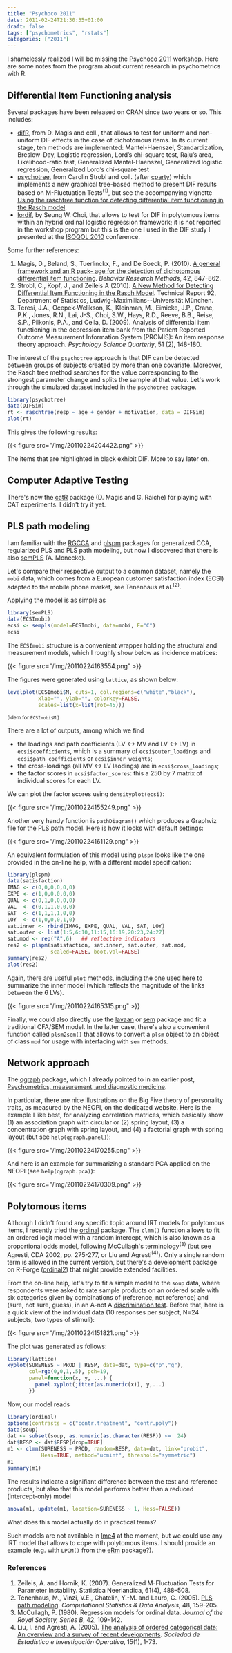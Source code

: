 ```yaml
---
title: "Psychoco 2011"
date: 2011-02-24T21:30:35+01:00
draft: false
tags: ["psychometrics", "rstats"]
categories: ["2011"]
---
```


I shamelessly realized I will be missing the [Psychoco 2011](http://uni-tuebingen.de/psychologie/psychoco/) <i class="fa fa-chain-broken fa-1x"></i> workshop. Here are some notes from the program about current research in psychometrics with R.

## Differential Item Functioning analysis

Several packages have been released on CRAN since two years or so. This includes:

- [difR](http://cran.r-project.org/web/packages/difR/index.html), from D. Magis and coll., that allows to test for uniform and non-uniform DIF effects in the case of dichotomous items. In its current stage, ten methods are implemented: Mantel-Haenszel, Standardization, Breslow-Day, Logistic regression, Lord’s chi-square test, Raju’s area, Likelihood-ratio test, Generalized Mantel-Haenszel, Generalized logistic regression, Generalized Lord’s chi-square test
- [psychotree](http://cran.r-project.org/web/packages/psychotree/index.html), from Carolin Strobl and coll. (after [cparty](http://cran.r-project.org/web/packages/cparty/index.html)) which implements a new graphical tree-based method to present DIF results based on M-Fluctuation Tests<sup>(1)</sup>, but see the accompanying vignette [Using the raschtree function for detecting differential item functioning in the Rasch model](http://cran.r-project.org/web/packages/psychotree/vignettes/raschtree.pdf).
- [lordif](http://cran.r-project.org/web/packages/lordif/index.html), by Seung W. Choi, that allows to test for DIF in polytomous items within an hybrid ordinal logistic regression framework; it is not reported in the workshop program but this is the one I used in the DIF study I presented at the [ISOQOL 2010](/post/the-17th-annual-isoqol-conference) conference.

Some further references:

1. Magis, D., Beland, S., Tuerlinckx, F., and De Boeck, P. (2010). [A general framework and an R pack- age for the detection of dichotomous differential item functioning](http://ppw.kuleuven.be/okp/_pdf/Magis2010AGFAA.pdf). *Behavior Research Methods*, 42, 847-862.
2. Strobl, C., Kopf, J., and Zeileis A (2010). [A New Method for Detecting Differential Item Functioning in the Rasch Model](http://epub.ub.uni-muenchen.de/11915/). Technical Report 92, Department of Statistics, Ludwig-Maximilians--Universität München.
3. Teresi, J.A., Ocepek-Welikson, K., Kleinman, M., Eimicke, J.P., Crane, P.K., Jones, R.N., Lai, J-S., Choi, S.W., Hays, R.D., Reeve, B.B., Reise, S.P., Pilkonis, P.A., and Cella, D. (2009). Analysis of differential item functioning in the depression item bank from the Patient Reported Outcome Measurement Information System (PROMIS): An item response theory approach. *Psychology Science Quarterly*, 51 (2), 148-180.

The interest of the `psychotree` approach is that DIF can be detected between groups of subjects created by more than one covariate. Moreover, the Rasch tree method searches for the value corresponding to the strongest parameter change and splits the sample at that value. Let's work through the simulated dataset included in the `psychotree` package.

```r
library(psychotree)
data(DIFSim)
rt <- raschtree(resp ~ age + gender + motivation, data = DIFSim)
plot(rt)
```

This gives the following results:

{{< figure src="/img/20110224204422.png" >}}

The items that are highlighted in black exhibit DIF. More to say later on.

## Computer Adaptive Testing

There's now the [catR](http://cran.r-project.org/web/packages/catR/index.html) package (D. Magis and G. Raiche) for playing with CAT experiments. I didn't try it yet.

## PLS path modeling 

I am familiar with the [RGCCA](http://cran.r-project.org/web/packages/RGCCA/index.html) and [plspm](http://cran.r-project.org/web/packages/plspm/index.html) packages for generalized CCA, regularized PLS and PLS path modeling, but now I discovered that there is also [semPLS](http://cran.r-project.org/web/packages/semPLS/index.html) (A. Monecke).

Let's compare their respective output to a common dataset, namely the `mobi` data, which comes from a European customer satisfaction index (ECSI) adapted to the mobile phone market, see Tenenhaus et al.<sup>(2)</sup>.

Applying the model is as simple as

```r
library(semPLS)
data(ECSImobi)
ecsi <- sempls(model=ECSImobi, data=mobi, E="C")
ecsi
```

The `ECSImobi` structure is a convenient wrapper holding the structural and measurement models, which I roughly show below as incidence matrices:

{{< figure src="/img/20110224163554.png" >}}

The figures were generated using `lattice`, as shown below:

```r
levelplot(ECSImobi$M, cuts=1, col.regions=c("white","black"), 
          xlab="", ylab="", colorkey=FALSE, 
          scales=list(x=list(rot=45)))
```
<small>(Idem for `ECSImobi$M`.)</small>

There are a lot of outputs, among which we find

- the loadings and path coefficients (LV <-> MV and LV <-> LV) in `ecsi$coefficients`, which is a summary of `ecsi$outer_loadings` and `ecsi$path_coefficients` or `ecsi$inner_weights`;
- the cross-loadings (all MV <-> LV laodings) are in `ecsi$cross_loadings`;
- the factor scores in `ecsi$factor_scores`: this a 250 by 7 matrix of individual scores for each LV.
  
We can plot the factor scores using `densityplot(ecsi)`: 

{{< figure src="/img/20110224155249.png" >}}

Another very handy function is `pathDiagram()` which produces a Graphviz file for the PLS path model. Here is how it looks with default settings:

{{< figure src="/img/20110224161129.png" >}}

An equivalent formulation of this model using `plspm` looks like the one provided in the on-line help, with a different model specification:

```r
library(plspm)
data(satisfaction)
IMAG <- c(0,0,0,0,0,0)
EXPE <- c(1,0,0,0,0,0)
QUAL <- c(0,1,0,0,0,0)
VAL  <- c(0,1,1,0,0,0)
SAT  <- c(1,1,1,1,0,0) 
LOY  <- c(1,0,0,0,1,0)
sat.inner <- rbind(IMAG, EXPE, QUAL, VAL, SAT, LOY)
sat.outer <- list(1:5,6:10,11:15,16:19,20:23,24:27)
sat.mod <- rep("A",6)   ## reflective indicators
res2 <- plspm(satisfaction, sat.inner, sat.outer, sat.mod, 
              scaled=FALSE, boot.val=FALSE)
summary(res2)
plot(res2)
```

Again, there are useful `plot` methods, including the one used here to summarize the inner model (which reflects the magnitude of the links between the 6 LVs).

{{< figure src="/img/20110224165315.png" >}}

Finally, we could also directly use the [lavaan](http://cran.r-project.org/web/packages/lavaan/index.html) or [sem](http://cran.r-project.org/web/packages/sem/index.html) package and fit a traditional CFA/SEM model. In the latter case, there's also a convenient function called `plsm2sem()` that allows to convert a `plsm` object to an object of class `mod` for usage with interfacing with `sem` methods.


## Network approach

The [qgraph](http://cran.r-project.org/web/packages/qgraph/index.html) package, which I already pointed to in an earlier post, [Psychometrics, measurement, and diagnostic medicine](/post/psychometrics-measurement-and-diagnostic-medicine).

In particular, there are nice illustrations on the Big Five theory of personality traits, as measured by the NEOPI, on the dedicated website. Here is the example I like best, for analyzing correlation matrices, which basically show (1) an association graph with circular or (2) spring layout, (3) a concentration graph with spring layout, and (4) a factorial graph with spring layout (but see
`help(qgraph.panel)`):  

{{< figure src="/img/20110224170255.png" >}}

And here is an example for summarizing a standard PCA applied on the NEOPI (see `help(qgraph.pca)`):

{{< figure src="/img/20110224170309.png" >}}

## Polytomous items 

Although I didn't found any specific topic around IRT models for polytomous items, I recently tried the [ordinal](http://cran.r-project.org/web/packages/ordinal/index.html) package. The `clmm()` function allows to fit an ordered logit model with a random intercept, which is also known as a proportional odds model, following McCullagh's terminology<sup>(3)</sup> (but see Agresti, CDA 2002, pp. 275-277, or Liu and Agresti<sup>(4)</sup>). Only a single random term is allowed in the current version, but there's a development package on R-Forge ([ordinal2](https://r-forge.r-project.org/R/?group_id=800)) that might provide extended facilities.


From the on-line help, let's try to fit a simple model to the `soup` data, where respondents were asked to rate sample products on an ordered scale with six categories given by combinations of (reference, not reference) and (sure, not sure, guess), in an A-not A [discrimination test](http://en.wikipedia.org/wiki/Discrimination_testing). Before that, here is a quick view of the individual data (10 responses per subject, N=24 subjects, two types of stimuli):

{{< figure src="/img/20110224151821.png" >}}

The plot was generated as follows:

```r
library(lattice)
xyplot(SURENESS ~ PROD | RESP, data=dat, type=c("p","g"),
       col=rgb(0,0,1,.5), pch=19,
       panel=function(x, y, ...) { 
         panel.xyplot(jitter(as.numeric(x)), y,...)
       })
```

Now, our model reads

```r
library(ordinal)
options(contrasts = c("contr.treatment", "contr.poly"))
data(soup)
dat <- subset(soup, as.numeric(as.character(RESP)) <=  24)
dat$RESP <- dat$RESP[drop=TRUE]
m1 <- clmm(SURENESS ~ PROD, random=RESP, data=dat, link="probit",
           Hess=TRUE, method="ucminf", threshold="symmetric")
m1
summary(m1)
```

The results indicate a signifiant difference between the test and reference products, but also that this model performs better than a reduced (intercept-only) model

```r
anova(m1, update(m1, location=SURENESS ~ 1, Hess=FALSE))
```

What does this model actually do in practical terms?

Such models are not available in [lme4](http://cran.r-project.org/web/packages/lme4/index.html) at the moment, but we could use any IRT model that allows to cope with polytomous items. I should provide an example (e.g. with `LPCM()` from the [eRm](http://cran.r-project.org/web/packages/eRm/index.html) package?).

### References

1. Zeileis, A. and Hornik, K. (2007). Generalized M-Fluctuation Tests for Parameter Instability. Statistica Neerlandica, 61(4), 488–508.
2. Tenenhaus, M., Vinzi, V.E., Chatelin, Y.-M. and Lauro, C. (2005). [PLS path modeling](http://www.stat.uni-muenchen.de/institut/ag/leisch/teaching/msl0910/PLS_path_modeling.pdf). *Computational Statistics & Data Analysis*, 48, 159-205.
3. McCullagh, P. (1980). Regression models for ordinal data. *Journal of the Royal Society, Series B*, 42, 109-142.
4. Liu, I. and Agresti, A. (2005). [The analysis of ordered categorical data: An overview and a survey of recent developments](http://petra.euitio.uniovi.es/~i1770184/Archivos/t141/Test_agresti.pdf). *Sociedad de Estadística e Investigación Operativa*, 15(1), 1-73.

